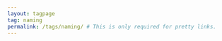 ```yaml
---
layout: tagpage
tag: naming
permalink: /tags/naming/ # This is only required for pretty links.
---
```


